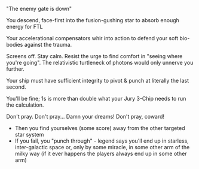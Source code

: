 "The enemy gate is down"

You descend, face-first into the fusion-gushing star to absorb enough energy for FTL

Your accelerational compensators whir into action to defend your soft bio-bodies
against the trauma.

Screens off. Stay calm. Resist the urge to find comfort in "seeing where you're going".
The relativistic turtleneck of photons would only unnerve you further.

Your ship must have sufficient integrity to pivot & punch at literally the last second.

You'll be fine; 1s is more than double what your Jury 3-Chip needs to run the calculation.

Don't pray. Don't pray... Damn your dreams! Don't pray, coward!

  * Then you find yourselves (some score) away from the other targeted star system
  * If you fail, you "punch through" - legend says you'll end up in starless,
  inter-galactic space or, only by some miracle, in some other arm of the milky way
  (if it ever happens the players always end up in some other arm)
